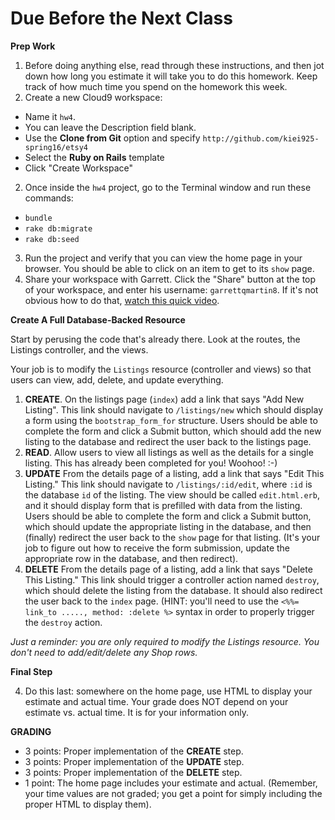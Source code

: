# Due Before the Next Class

**Prep Work**

1. Before doing anything else, read through these instructions, and then jot down how long you estimate it will take you to do this homework. Keep track of how much time you spend on the homework this week.
3. Create a new Cloud9 workspace:
  - Name it `hw4`.  
  - You can leave the Description field blank.
  - Use the **Clone from Git** option and specify ```http://github.com/kiei925-spring16/etsy4```
  - Select the **Ruby on Rails** template
  - Click "Create Workspace"
2. Once inside the `hw4` project, go to the Terminal window and run these commands: 
  - `bundle`
  - `rake db:migrate`
  - `rake db:seed`
3. Run the project and verify that you can view the home page in your browser.  You should be able to click on an item to get to its `show` page.
4. Share your workspace with Garrett. Click the "Share" button at the top of your workspace, and enter his username: `garrettqmartin8`.  If it's not obvious how to do that, [watch this quick video](https://docs.c9.io/docs/share-a-workspace).

**Create A Full Database-Backed Resource**

Start by perusing the code that's already there.  Look at the routes, the Listings controller, and the views.

Your job is to modify the `Listings` resource (controller and views) so that users can view, add, delete, and update everything.

1. **CREATE**. On the listings page (`index`) add a link that says "Add New Listing".  This link should navigate to `/listings/new` which should display a form using the `bootstrap_form_for` structure.  Users should be able to complete the form and click a Submit button, which should add the new listing to the database and redirect the user back to the listings page.
2. **READ**.  Allow users to view all listings as well as the details for a single listing.  This has already been completed for you! Woohoo! :-)
3. **UPDATE** From the details page of a listing, add a link that says "Edit This Listing."  This link should navigate to `/listings/:id/edit`, where `:id` is the database `id` of the listing.  The view should be called `edit.html.erb`, and it should display form that is prefilled with data from the listing.  Users should be able to complete the form and click a Submit button, which should update the appropriate listing in the database, and then (finally) redirect the user back to the `show` page for that listing. (It's your job to figure out how to receive the form submission, update the appropriate row in the database, and then redirect).
3. **DELETE** From the details page of a listing, add a link that says "Delete This Listing."  This link should trigger a controller action named `destroy`, which should delete the listing from the database.  It should also redirect the user back to the `index` page. (HINT: you'll need to use the `<%%= link_to ....., method: :delete %>` syntax in order to properly trigger the `destroy` action.

*Just a reminder: you are only required to modify the Listings resource.  You don't need to add/edit/delete any Shop rows.*

**Final Step**

4. Do this last: somewhere on the home page, use HTML to display your estimate and actual time.  Your grade does NOT depend on your estimate vs. actual time.  It is for your information only.


**GRADING**

- 3 points: Proper implementation of the **CREATE** step.
- 3 points: Proper implementation of the **UPDATE** step.
- 3 points: Proper implementation of the **DELETE** step.
- 1 point: The home page includes your estimate and actual. (Remember, your time values are not graded; you get a point for simply including the proper HTML to display them).
